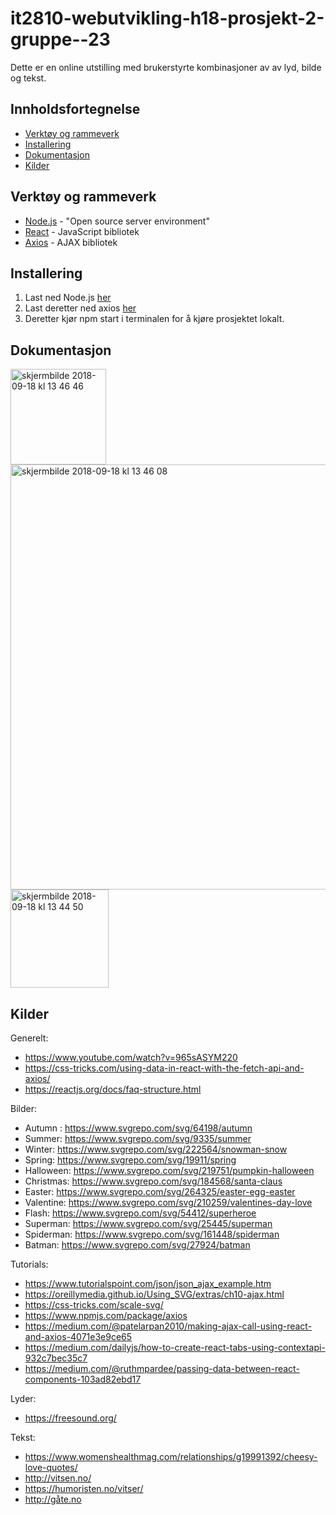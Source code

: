 # it2810-webutvikling-h18-prosjekt-2-gruppe--23

Dette er en online utstilling med brukerstyrte kombinasjoner av av lyd, bilde og tekst. 

## Innholdsfortegnelse
* [Verktøy og rammeverk](#v&r)
* [Installering](#inst)
* [Dokumentasjon](#dok)
* [Kilder](#kilder)

<a name="v&r"></a>
## Verktøy og rammeverk
* [Node.js](https://nodejs.org/en/) - "Open source server environment"
* [React](https://reactjs.org/) - JavaScript bibliotek
* [Axios](https://www.npmjs.com/package/axios) - AJAX bibliotek

<a name="inst"></a>
## Installering
1. Last ned Node.js [her](https://nodejs.org/en/)
2. Last deretter ned axios [her](https://www.npmjs.com/package/axios)
3. Deretter kjør npm start i terminalen for å kjøre prosjektet lokalt.


<a name="dok"></a>
## Dokumentasjon

<img width="153" alt="skjermbilde 2018-09-18 kl 13 46 46" src="https://user-images.githubusercontent.com/22234642/45685342-5b166080-bb49-11e8-8f98-46d3892f25a9.png">

<img width="680" alt="skjermbilde 2018-09-18 kl 13 46 08" src="https://user-images.githubusercontent.com/22234642/45685517-cf510400-bb49-11e8-9ed1-026066a10fc2.png">

<img width="157" alt="skjermbilde 2018-09-18 kl 13 44 50" src="https://user-images.githubusercontent.com/22234642/45685525-d546e500-bb49-11e8-934c-c6609c839ce4.png">

<a name="kilder"></a>
## Kilder

Generelt: 
* https://www.youtube.com/watch?v=965sASYM220
* https://css-tricks.com/using-data-in-react-with-the-fetch-api-and-axios/
* https://reactjs.org/docs/faq-structure.html 

Bilder:
* Autumn : https://www.svgrepo.com/svg/64198/autumn
* Summer: https://www.svgrepo.com/svg/9335/summer
* Winter: https://www.svgrepo.com/svg/222564/snowman-snow
* Spring: https://www.svgrepo.com/svg/19911/spring
* Halloween: https://www.svgrepo.com/svg/219751/pumpkin-halloween
* Christmas: https://www.svgrepo.com/svg/184568/santa-claus
* Easter: https://www.svgrepo.com/svg/264325/easter-egg-easter
* Valentine: https://www.svgrepo.com/svg/210259/valentines-day-love
* Flash: https://www.svgrepo.com/svg/54412/superheroe
* Superman: https://www.svgrepo.com/svg/25445/superman 
* Spiderman: https://www.svgrepo.com/svg/161448/spiderman 
* Batman: https://www.svgrepo.com/svg/27924/batman

Tutorials:
* https://www.tutorialspoint.com/json/json_ajax_example.htm
* https://oreillymedia.github.io/Using_SVG/extras/ch10-ajax.html
* https://css-tricks.com/scale-svg/
* https://www.npmjs.com/package/axios
* https://medium.com/@patelarpan2010/making-ajax-call-using-react-and-axios-4071e3e9ce65
* https://medium.com/dailyjs/how-to-create-react-tabs-using-contextapi-932c7bec35c7 
* https://medium.com/@ruthmpardee/passing-data-between-react-components-103ad82ebd17 

Lyder:
* https://freesound.org/

Tekst:
* https://www.womenshealthmag.com/relationships/g19991392/cheesy-love-quotes/ 
* http://vitsen.no/ 
* https://humoristen.no/vitser/ 
* http://gåte.no 

